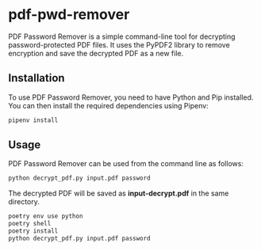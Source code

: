 # pdf-pwd-remover
PDF Password Remover is a simple command-line tool for decrypting password-protected PDF files. It uses the PyPDF2 library to remove encryption and save the decrypted PDF as a new file.

## Installation

To use PDF Password Remover, you need to have Python and Pip installed. You can then install the required dependencies using Pipenv:

```bash
pipenv install
```

## Usage
PDF Password Remover can be used from the command line as follows:

```bash
python decrypt_pdf.py input.pdf password
```

The decrypted PDF will be saved as **input-decrypt.pdf** in the same directory.


```bash
poetry env use python
poetry shell
poetry install
python decrypt_pdf.py input.pdf password
```
